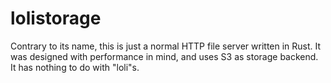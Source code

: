 # lolistorage

Contrary to its name, this is just a normal HTTP file server written in Rust. It was designed with performance in mind, and uses S3 as storage backend. It has nothing to do with "loli"s.
